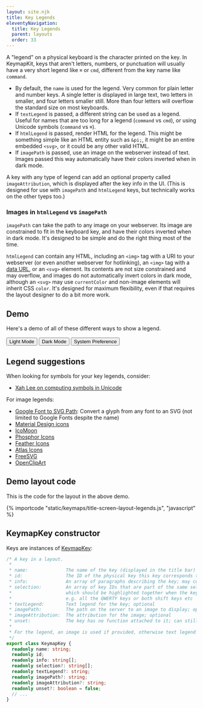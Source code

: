 ```yaml
---
layout: site.njk
title: Key Legends
eleventyNavigation:
  title: Key Legends
  parent: layouts
  order: 33
---
```


A "legend" on a physical keyboard is the character printed on the key.
In KeymapKit, keys that aren't letters, numbers, or punctuation
will usually have a very short legend like `⌘` or `cmd`,
different from the key name like `command`.

- By default, the `name` is used for the legend.
  Very common for plain letter and number keys.
  A single letter is displayed in large text,
  two letters in smaller,
  and four letters smaller still.
  More than four letters will overflow the standard size on most keyboards.
- If `textLegend` is passed, a different string can be used as a legend.
  Useful for names that are too long for a legend (`command` vs `cmd`),
  or using Unicode symbols (`command` vs `⌘`).
- If `htmlLegend` is passed, render HTML for the legend.
  This might be something simple like an HTML entity such as `&pi;`,
  it might be an entire embedded `<svg>`,
  or it could be any other valid HTML.
- If `imagePath` is passed, use an image on the webserver instead of text.
  Images passed this way automatically have their colors inverted when in dark mode.

A key with any type of legend can add an optional property called `imageAttribution`,
which is displayed after the key info in the UI.
(This is designed for use with `imagePath` and `htmlLegend` keys,
but technically works on the other tyeps too.)

### Images in `htmlLegend` vs `imagePath`

`imagePath` can take the path to any image on your webserver.
Its image are constrained to fit in the keyboard key,
and have their colors inverted when in dark mode.
It's designed to be simple and do the right thing most of the time.

`htmlLegend` can contain any HTML,
including an `<img>` tag with a URI to your webserver (or even another webserver for hotlinking),
an `<img>` tag with a [data URL](https://developer.mozilla.org/en-US/docs/Web/URI/Reference/Schemes/data),
or an `<svg>` element.
Its contents are not size constrained and may overflow,
and images do not automatically invert colors in dark mode,
although an `<svg>` may use `currentColor` and non-image elements will inherit CSS `color`.
It's designed for maximum flexibility, even if that requires the layout designer to do a bit more work.

## Demo

Here's a demo of all of these different ways to show a legend.

<div id="keymap-container"></div>

<div style="margin-top: 1rem;">
  <button onclick="setColorScheme('light')">Light Mode</button>
  <button onclick="setColorScheme('dark')">Dark Mode</button>
  <button onclick="setColorScheme('system')">System Preference</button>
</div>

<script type="module">
import { KeymapTitleScreenLayoutLegends } from "/KeymapKit/keymaps/title-screen-layout-legends.js";

let keymapUi = document.createElement("keymap-ui");
keymapUi.setAttribute("id", "keymap-title");
keymapUi.setModelsAndMaps([KeymapTitleScreenLayoutLegends]);
keymapUi.setAttribute("keymap-id", "title-screen-map-legends");
keymapUi.setAttribute("query-prefix", "keymap");
let keymapContainer = document.querySelector("#keymap-container")
keymapContainer.appendChild(keymapUi);

window.setColorScheme = function(scheme) {
  const keymap = document.getElementById("keymap-title");
  switch (scheme) {
    case "system": {
      keymapContainer.style = "";
      keymap.removeAttribute("color-scheme");
      break;
    }
    case "light": {
      keymapContainer.style = "background-color: white;";
      keymap.setAttribute("color-scheme", "light");
      break;
    }
    case "dark": {
      keymapContainer.style = "background-color: black;";
      keymap.setAttribute("color-scheme", "dark");
      break;
    }
  }
};
</script>

## Legend suggestions

When looking for symbols for your key legends, consider:

- [Xah Lee on computing symbols in Unicode](http://xahlee.info/comp/unicode_computing_symbols.html)

For image legends:

- [Google Font to SVG Path](https://danmarshall.github.io/google-font-to-svg-path/):
  Convert a glyph from any font to an SVG
  (not limited to Google Fonts despite the name)
- [Material Design icons](https://material.io/resources/icons)
- [IcoMoon](https://icomoon.io/)
- [Phosphor Icons](https://phosphoricons.com/)
- [Feather Icons](https://feathericons.com/)
- [Atlas Icons](https://atlasicons.vectopus.com/)
- [FreeSVG](https://freesvg.org)
- [OpenClipArt](https://openclipart.org/)

## Demo layout code

This is the code for the layout in the above demo.

{% importcode "static/keymaps/title-screen-layout-legends.js", "javascript" %}

## KeymapKey constructor

Keys are instances of [KeymapKey](https://github.com/mrled/KeymapKit/blob/master/models/src/lib/Layout.ts):

```typescript
/* A key in a layout.
 *
 * name:              The name of the key (displayed in the title bar)
 * id:                The ID of the physical key this key corresponds to (must be unique)
 * info:              An array of paragraphs describing the key; may contain HTML
 * selection:         An array of key IDs that are part of the same selection group,
 *                    which should be highlighted together when the key is selected,
 *                    e.g. all the QWERTY keys or both shift keys etc
 * textLegend:        Text legend for the key; optional
 * imagePath:         The path on the server to an image to display; optional
 * imageAttribution:  The attribution for the image; optional
 * unset:             The key has no function attached to it; can still contain name/info/selection.
 *
 * For the legend, an image is used if provided, otherwise text legend if provided, otherwise the name.
 */
export class KeymapKey {
  readonly name: string;
  readonly id;
  readonly info: string[];
  readonly selection?: string[];
  readonly textLegend?: string;
  readonly imagePath?: string;
  readonly imageAttribution?: string;
  readonly unset?: boolean = false;
  // ...
}
```
